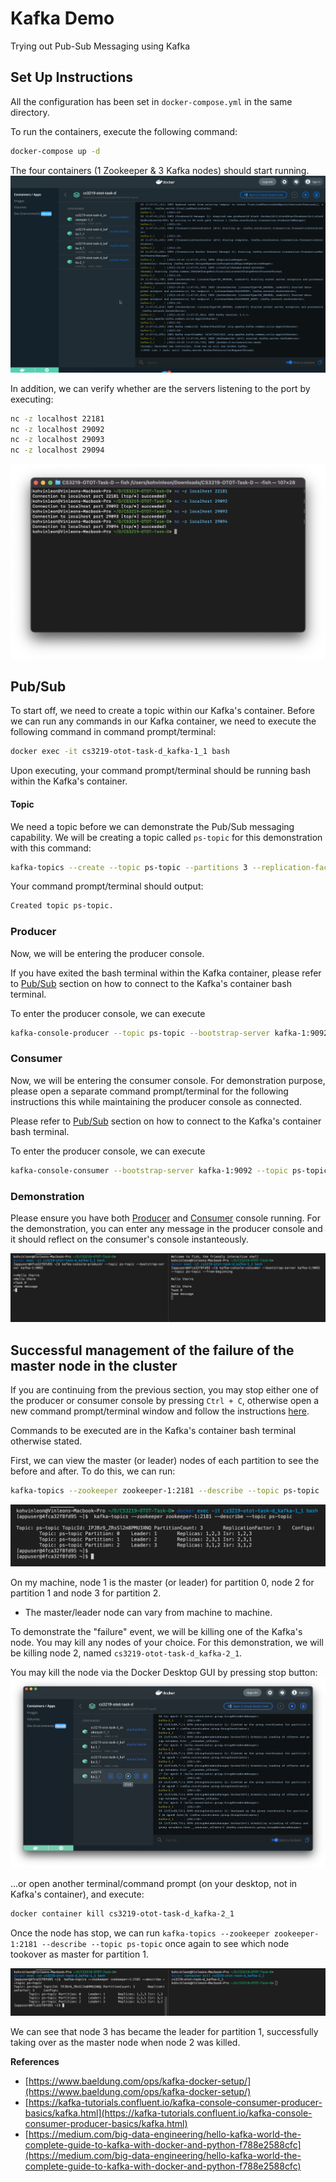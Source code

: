 # Kafka Demo
Trying out Pub-Sub Messaging using Kafka

## Set Up Instructions
All the configuration has been set in `docker-compose.yml` in the same directory.

To run the containers, execute the following command:
```bash
docker-compose up -d
```

The four containers (1 Zookeeper & 3 Kafka nodes) should start running.
![Run](images/SS-Running.png)

In addition, we can verify whether are the servers listening to the port by executing:
```bash
nc -z localhost 22181
nc -z localhost 29092
nc -z localhost 29093
nc -z localhost 29094
```

![Ports](images/SS-Ports.png)

## Pub/Sub

To start off, we need to create a topic within our Kafka's container.
Before we can run any commands in our Kafka container, we need to execute the following command in command prompt/terminal:
```bash
docker exec -it cs3219-otot-task-d_kafka-1_1 bash
```

Upon executing, your command prompt/terminal should be running bash within the Kafka's container.

#### Topic
We need a topic before we can demonstrate the Pub/Sub messaging capability. We will be creating a topic called `ps-topic` for this demonstration with this command:
```bash
kafka-topics --create --topic ps-topic --partitions 3 --replication-factor 3 --zookeeper zookeeper-1:2181
```

Your command prompt/terminal should output:
```bash
Created topic ps-topic.
```

<div style="page-break-after: always;"></div>

### Producer
Now, we will be entering the producer console.

If you have exited the bash terminal within the Kafka container, please refer to [Pub/Sub](#Pub/Sub) section on how to connect to the Kafka's container bash terminal.

To enter the producer console, we can execute
```bash
kafka-console-producer --topic ps-topic --bootstrap-server kafka-1:9092
```

### Consumer
Now, we will be entering the consumer console. For demonstration purpose, please open a separate command prompt/terminal for the following instructions this while maintaining the producer console as connected.

Please refer to [Pub/Sub](#Pub/Sub) section on how to connect to the Kafka's container bash terminal.

To enter the producer console, we can execute
```bash
kafka-console-consumer --bootstrap-server kafka-1:9092 --topic ps-topic --from-beginning
```

### Demonstration
Please ensure you have both [Producer](#Producer) and [Consumer](#Consumer) console running. For the demonstration, you can enter any message in the producer console and it should reflect on the consumer's console instanteously.

![Demo](images/SS-Demo.png)

<div style="page-break-after: always;"></div>

## Successful management of the failure of the master node in the cluster

If you are continuing from the previous section, you may stop either one of the producer or consumer console by pressing `Ctrl + C`, otherwise open a new command prompt/terminal window and follow the instructions [here](#Pub/Sub).

Commands to be executed are in the Kafka's container bash terminal otherwise stated.

First, we can view the master (or leader) nodes of each partition to see the before and after. To do this, we can run:
```bash
kafka-topics --zookeeper zookeeper-1:2181 --describe --topic ps-topic
```

![Before](images/SS-Before.png)

On my machine, node 1 is the master (or leader) for partition 0, node 2 for partition 1 and node 3 for partition 2. 
* The master/leader node can vary from machine to machine.

To demonstrate the "failure" event, we will be killing one of the Kafka's node. You may kill any nodes of your choice. For this demonstration, we will be killing node 2, named `cs3219-otot-task-d_kafka-2_1`.

You may kill the node via the Docker Desktop GUI by pressing stop button:
![Kill](images/SS-Kill.png)

...or open another terminal/command prompt (on your desktop, not in Kafka's container), and execute:
```bash
docker container kill cs3219-otot-task-d_kafka-2_1
```

Once the node has stop, we can run `kafka-topics --zookeeper zookeeper-1:2181 --describe --topic ps-topic` once again to see which node tookover as master for partition 1.

![After](images/SS-After.png)

We can see that node 3 has became the leader for partition 1, successfully taking over as the master node when node 2 was killed.

**References**
- [https://www.baeldung.com/ops/kafka-docker-setup/](https://www.baeldung.com/ops/kafka-docker-setup/)
- [https://kafka-tutorials.confluent.io/kafka-console-consumer-producer-basics/kafka.html](https://kafka-tutorials.confluent.io/kafka-console-consumer-producer-basics/kafka.html)
- [https://medium.com/big-data-engineering/hello-kafka-world-the-complete-guide-to-kafka-with-docker-and-python-f788e2588cfc](https://medium.com/big-data-engineering/hello-kafka-world-the-complete-guide-to-kafka-with-docker-and-python-f788e2588cfc)
